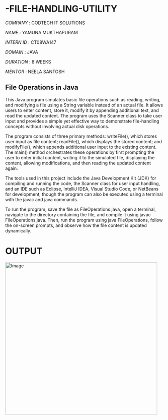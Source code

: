 # -FILE-HANDLING-UTILITY

*COMPANY* : CODTECH IT SOLUTIONS

*NAME* : YAMUNA MUKTHAPURAM

*INTERN ID* : CT08WA147

*DOMAIN* : JAVA

*DURATION* : 8 WEEKS

*MENTOR* : NEELA SANTOSH

## File Operations in Java

This Java program simulates basic file operations such as reading, writing, and modifying a file using a String variable instead of an actual file. It allows users to enter content, store it, modify it by appending additional text, and read the updated content. The program uses the Scanner class to take user input and provides a simple yet effective way to demonstrate file-handling concepts without involving actual disk operations.

The program consists of three primary methods: writeFile(), which stores user input as file content; readFile(), which displays the stored content; and modifyFile(), which appends additional user input to the existing content. The main() method orchestrates these operations by first prompting the user to enter initial content, writing it to the simulated file, displaying the content, allowing modifications, and then reading the updated content again.

The tools used in this project include the Java Development Kit (JDK) for compiling and running the code, the Scanner class for user input handling, and an IDE such as Eclipse, IntelliJ IDEA, Visual Studio Code, or NetBeans for development, though the program can also be executed using a terminal with the javac and java commands.

To run the program, save the file as FileOperations.java, open a terminal, navigate to the directory containing the file, and compile it using javac FileOperations.java. Then, run the program using java FileOperations, follow the on-screen prompts, and observe how the file content is updated dynamically. 


# OUTPUT

<img width="483" alt="Image" src="https://github.com/user-attachments/assets/05152131-6480-4a0a-9152-321b5c3b4a98" />

